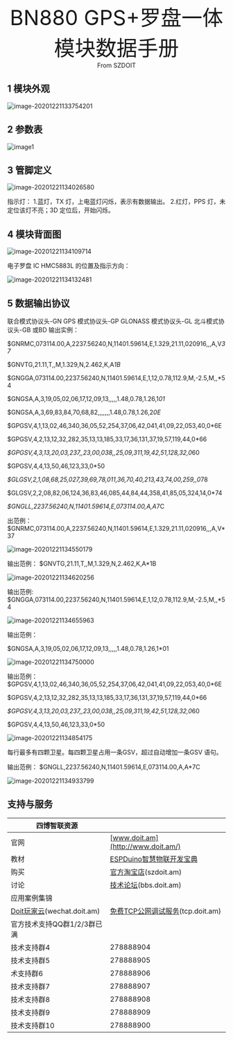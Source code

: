 <center><font size=10> BN880 GPS+罗盘一体模块数据手册 </center></font>
<center> From SZDOIT</center>

## 1 模块外观

![image-20201221133754201](https://github.com/SmartArduino/zhdocs/raw/master/zhControlPanel/BN880/image-20201221133754201.png)

## 2 参数表

![image1](https://github.com/SmartArduino/zhdocs/raw/master/zhControlPanel/BN880/image1.png)

## 3 管脚定义

![image-20201221134026580](https://github.com/SmartArduino/zhdocs/raw/master/zhControlPanel/BN880/image-20201221134026580.png)

指示灯：
1.蓝灯，TX 灯，上电蓝灯闪烁，表示有数据输出。
2.红灯，PPS 灯，未定位该灯不亮；3D 定位后，开始闪烁。

## 4 模块背面图

![image-20201221134109714](https://github.com/SmartArduino/zhdocs/raw/master/zhControlPanel/BN880/image-20201221134109714.png)

电子罗盘 IC HMC5883L 的位置及指示方向：

![image-20201221134132481](https://github.com/SmartArduino/zhdocs/raw/master/zhControlPanel/BN880/image-20201221134132481.png)

## 5 数据输出协议

联合模式协议头-GN
GPS 模式协议头-GP
GLONASS 模式协议头-GL
北斗模式协议头-GB 或BD
输出实例：

$GNRMC,073114.00,A,2237.56240,N,11401.59614,E,1.329,21.11,020916,,,A,V*37*

$GNVTG,21.11,T,,M,1.329,N,2.462,K,A*1B*

$GNGGA,073114.00,2237.56240,N,11401.59614,E,1,12,0.78,112.9,M,-2.5,M,,*54

$GNGSA,A,3,19,05,02,06,17,12,09,13,,,,,1.48,0.78,1.26,1*01*

$GNGSA,A,3,69,83,84,70,68,82,,,,,,,1.48,0.78,1.26,2*0E*

$GPGSV,4,1,13,02,46,340,36,05,52,254,37,06,42,041,41,09,22,053,40,0*6E

$GPGSV,4,2,13,12,32,282,35,13,13,185,33,17,36,131,37,19,57,119,44,0*66

*$GPGSV,4,3,13,20,03,237,,23,00,038,,25,09,311,19,42,51,128,32,0*60

$GPGSV,4,4,13,50,46,123,33,0*50

*$GLGSV,2,1,08,68,25,027,39,69,78,011,36,70,40,213,43,74,00,259,,0*78

$GLGSV,2,2,08,82,06,124,36,83,46,085,44,84,44,358,41,85,05,324,14,0*74

*$GNGLL,2237.56240,N,11401.59614,E,073114.00,A,A*7C

出范例：
$GNRMC,073114.00,A,2237.56240,N,11401.59614,E,1.329,21.11,020916,,,A,V*37

![image-20201221134550179](https://github.com/SmartArduino/zhdocs/raw/master/zhControlPanel/BN880/image-20201221134550179.png)

输出范例：
$GNVTG,21.11,T,,M,1.329,N,2.462,K,A*1B

![image-20201221134620256](https://github.com/SmartArduino/zhdocs/raw/master/zhControlPanel/BN880/image-20201221134620256.png)

输出范例:
$GNGGA,073114.00,2237.56240,N,11401.59614,E,1,12,0.78,112.9,M,-2.5,M,,*54

![image-20201221134655963](https://github.com/SmartArduino/zhdocs/raw/master/zhControlPanel/BN880/image-20201221134655963.png)

输出范例：

$GNGSA,A,3,19,05,02,06,17,12,09,13,,,,,1.48,0.78,1.26,1*01

![image-20201221134750000](https://github.com/SmartArduino/zhdocs/raw/master/zhControlPanel/BN880/image-20201221134750000.png)

输出范例：
$GPGSV,4,1,13,02,46,340,36,05,52,254,37,06,42,041,41,09,22,053,40,0*6E

$GPGSV,4,2,13,12,32,282,35,13,13,185,33,17,36,131,37,19,57,119,44,0*66

*$GPGSV,4,3,13,20,03,237,,23,00,038,,25,09,311,19,42,51,128,32,0*60

$GPGSV,4,4,13,50,46,123,33,0*50

![image-20201221134854175](https://github.com/SmartArduino/zhdocs/raw/master/zhControlPanel/BN880/image-20201221134854175.png)

每行最多有四颗卫星。每四颗卫星占用一条GSV，超过自动增加一条GSV 语句。

输出范例：
$GNGLL,2237.56240,N,11401.59614,E,073114.00,A,A*7C

![image-20201221134933799](https://github.com/SmartArduino/zhdocs/raw/master/zhControlPanel/BN880/image-20201221134933799.png)

## 支持与服务

| 四博智联资源                                        |                                                              |
| --------------------------------------------------- | ------------------------------------------------------------ |
| 官网                                                | [www.doit.am](http://www.doit.am/)                           |
| 教材                                                | [ESPDuino智慧物联开发宝典](https://item.taobao.com/item.htm?spm=a1z10.3-c.w4002-7420449993.9.Bgp1Ll&id=520583000610) |
| 购买                                                | [官方淘宝店](https://szdoit.taobao.com/)(szdoit.am)          |
| 讨论                                                | [技术论坛](http://bbs.doit.am/forum.php)(bbs.doit.am)        |
| 应用案例集锦                                        |                                                              |
| [Doit玩家云](http://wechat.doit.am)(wechat.doit.am) | [免费TCP公网调试服务](http://tcp.doit.am)(tcp.doit.am)       |
| 官方技术支持QQ群1/2/3群已满                         |                                                              |
| 技术支持群4                                         | 278888904                                                    |
| 技术支持群5                                         | 278888905                                                    |
| 术支持群6                                           | 278888906                                                    |
| 技术支持群7                                         | 278888907                                                    |
| 技术支持群8                                         | 278888908                                                    |
| 技术支持群9                                         | 278888909                                                    |
| 技术支持群10                                        | 278888900                                                    |